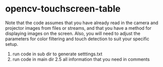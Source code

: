 # opencv-touchscreen-table
Note that the code assumes that you have already read in the camera and projector images from files or streams, and that you have a method for displaying images on the screen. Also, you will need to adjust the parameters for color filtering and touch detection to suit your specific setup.

1. run code in sub dir to generate setttings.txt
2. run code in main dir
2.5 all information that you need in comments